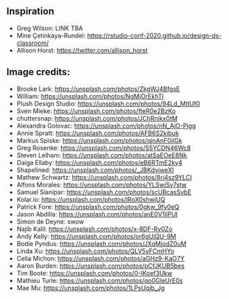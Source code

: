 
## Inspiration

- Greg Wilson: LINK TBA
- Mine Çetinkaya-Rundel: https://rstudio-conf-2020.github.io/design-ds-classroom/
- Allison Horst: https://twitter.com/allison_horst

## Image credits:

- Brooke Lark: https://unsplash.com/photos/ZkgWJ4BfgsE
- William: https://unsplash.com/photos/NgMjOrEkhTI
- Plush Design Studio: https://unsplash.com/photos/94Ld_MtIUf0
- Sven Mieke: https://unsplash.com/photos/fteR0e2BzKo
- chuttersnap: https://unsplash.com/photos/JChRnikx0tM
- Alexandra Golovac: https://unsplash.com/photos/nN_AjO-Pjgg
- Annie Spratt: https://unsplash.com/photos/AFB6S2kibuk
- Markus Spiske: https://unsplash.com/photos/qjnAnF0jIGk
- Greg Rosenke: https://unsplash.com/photos/S5YCDN46Wc8
- Steven Lelham: https://unsplash.com/photos/atSaEOeE8Nk
- Daiga Ellaby: https://unsplash.com/photos/eB6RTmE2ky4
- Shapelined: https://unsplash.com/photos/_JBKdviweXI
- Mathew Schwartz: https://unsplash.com/photos/8rj4sz9YLCI
- Alfons Morales: https://unsplash.com/photos/YLSwjSy7stw
- Samuel Sianipar: https://unsplash.com/photos/scUBcasSvbE
- Kolar.io: https://unsplash.com/photos/lRoX0shwjUQ
- Patrick Fore: https://unsplash.com/photos/0gkw_9fy0eQ
- Jason Abdilla: https://unsplash.com/photos/anE0V1ljPUI
- Simon de Deyne: swow
- Najib Kalil: https://unsplash.com/photos/x-8DF-Ry0Zo
- Andy Kelly: https://unsplash.com/photos/or6gUjQU-9M
- Bodie Pyndus: https://unsplash.com/photos/JXqMjodZ0uM
- Linda Xu: https://unsplash.com/photos/QLV5vFCmHYo
- Celia Michon: https://unsplash.com/photos/aGHz9-KaO7Y
- Aaron Burden: https://unsplash.com/photos/pCfJKUB5bes
- Tim Boote: https://unsplash.com/photos/0-IKoef3Ukw
- Mathieu Turle: https://unsplash.com/photos/qo0GIeUrE0s
- Mae Mu: https://unsplash.com/photos/1LPsUqjb_Jg
